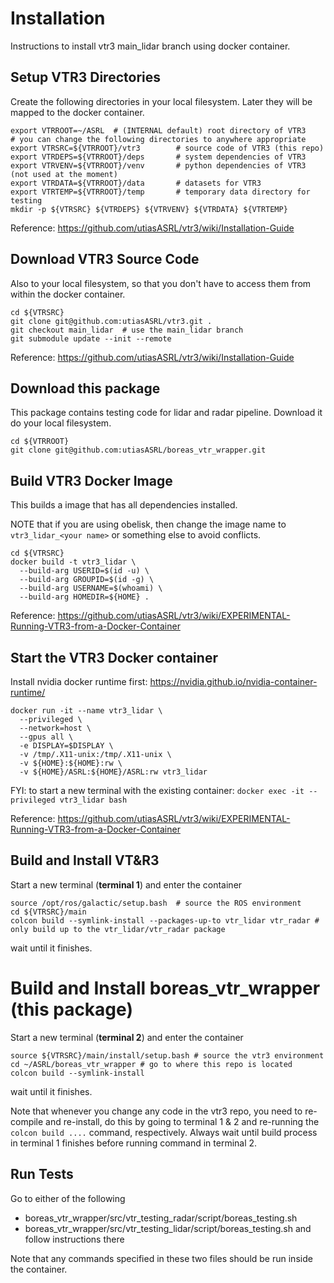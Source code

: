 # Installation

Instructions to install vtr3 main_lidar branch using docker container.

## Setup VTR3 Directories

Create the following directories in your local filesystem. Later they will be mapped to the docker container.

```
export VTRROOT=~/ASRL  # (INTERNAL default) root directory of VTR3
# you can change the following directories to anywhere appropriate
export VTRSRC=${VTRROOT}/vtr3        # source code of VTR3 (this repo)
export VTRDEPS=${VTRROOT}/deps       # system dependencies of VTR3
export VTRVENV=${VTRROOT}/venv       # python dependencies of VTR3 (not used at the moment)
export VTRDATA=${VTRROOT}/data       # datasets for VTR3
export VTRTEMP=${VTRROOT}/temp       # temporary data directory for testing
mkdir -p ${VTRSRC} ${VTRDEPS} ${VTRVENV} ${VTRDATA} ${VTRTEMP}
```

Reference: https://github.com/utiasASRL/vtr3/wiki/Installation-Guide

## Download VTR3 Source Code

Also to your local filesystem, so that you don't have to access them from within the docker container.

```
cd ${VTRSRC}
git clone git@github.com:utiasASRL/vtr3.git .
git checkout main_lidar  # use the main_lidar branch
git submodule update --init --remote
```

Reference: https://github.com/utiasASRL/vtr3/wiki/Installation-Guide

## Download this package

This package contains testing code for lidar and radar pipeline. Download it do your local filesystem.

```
cd ${VTRROOT}
git clone git@github.com:utiasASRL/boreas_vtr_wrapper.git
```

## Build VTR3 Docker Image

This builds a image that has all dependencies installed.

NOTE that if you are using obelisk, then change the image name to `vtr3_lidar_<your name>` or something else to avoid conflicts.

```
cd ${VTRSRC}
docker build -t vtr3_lidar \
  --build-arg USERID=$(id -u) \
  --build-arg GROUPID=$(id -g) \
  --build-arg USERNAME=$(whoami) \
  --build-arg HOMEDIR=${HOME} .
```

Reference: https://github.com/utiasASRL/vtr3/wiki/EXPERIMENTAL-Running-VTR3-from-a-Docker-Container

## Start the VTR3 Docker container

Install nvidia docker runtime first: https://nvidia.github.io/nvidia-container-runtime/

```
docker run -it --name vtr3_lidar \
  --privileged \
  --network=host \
  --gpus all \
  -e DISPLAY=$DISPLAY \
  -v /tmp/.X11-unix:/tmp/.X11-unix \
  -v ${HOME}:${HOME}:rw \
  -v ${HOME}/ASRL:${HOME}/ASRL:rw vtr3_lidar
```

FYI: to start a new terminal with the existing container: `docker exec -it --privileged vtr3_lidar bash`

Reference: https://github.com/utiasASRL/vtr3/wiki/EXPERIMENTAL-Running-VTR3-from-a-Docker-Container

## Build and Install VT&R3

Start a new terminal (**terminal 1**) and enter the container

```
source /opt/ros/galactic/setup.bash  # source the ROS environment
cd ${VTRSRC}/main
colcon build --symlink-install --packages-up-to vtr_lidar vtr_radar # only build up to the vtr_lidar/vtr_radar package
```

wait until it finishes.

# Build and Install boreas_vtr_wrapper (this package)

Start a new terminal (**terminal 2**) and enter the container

```
source ${VTRSRC}/main/install/setup.bash # source the vtr3 environment
cd ~/ASRL/boreas_vtr_wrapper # go to where this repo is located
colcon build --symlink-install
```

wait until it finishes.

Note that whenever you change any code in the vtr3 repo, you need to re-compile and re-install, do this by going to terminal 1 & 2 and re-running the `colcon build ....` command, respectively. Always wait until build process in terminal 1 finishes before running command in terminal 2.

## Run Tests

Go to either of the following

- boreas_vtr_wrapper/src/vtr_testing_radar/script/boreas_testing.sh
- boreas_vtr_wrapper/src/vtr_testing_lidar/script/boreas_testing.sh
  and follow instructions there

Note that any commands specified in these two files should be run inside the container.
